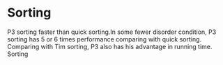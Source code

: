 Sorting
=======
P3 sorting faster than quick sorting.In some fewer disorder condition, P3 sorting has 5 or 6 times performance comparing with quick sorting.
Comparing with Tim sorting, P3 also has his advantage in running time.
Sorting
